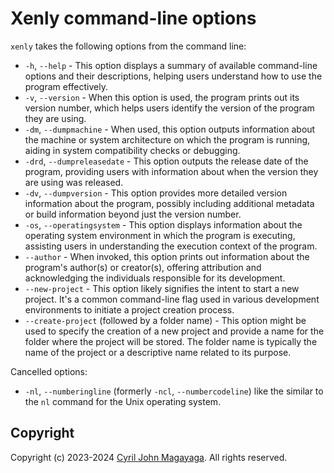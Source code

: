 # Xenly command-line options

`xenly`  takes the following options from the command line:

* `-h`, `--help` - This option displays a summary of available command-line options and their descriptions, helping users understand how to use the program effectively.
* `-v`, `--version` - When this option is used, the program prints out its version number, which helps users identify the version of the program they are using.
* `-dm`, `--dumpmachine` - When used, this option outputs information about the machine or system architecture on which the program is running, aiding in system compatibility checks or debugging.
* `-drd`, `--dumpreleasedate` - This option outputs the release date of the program, providing users with information about when the version they are using was released.
* `-dv`, `--dumpversion` - This option provides more detailed version information about the program, possibly including additional metadata or build information beyond just the version number.
* `-os`, `--operatingsystem` - This option displays information about the operating system environment in which the program is executing, assisting users in understanding the execution context of the program.
* `--author` - When invoked, this option prints out information about the program's author(s) or creator(s), offering attribution and acknowledging the individuals responsible for its development.
* `--new-project` - This option likely signifies the intent to start a new project. It's a common command-line flag used in various development environments to initiate a project creation process.
* `--create-project` (followed by a folder name) - This option might be used to specify the creation of a new project and provide a name for the folder where the project will be stored. The folder name is typically the name of the project or a descriptive name related to its purpose.

Cancelled options:
* `-nl`, `--numberingline` (formerly `-ncl`, `--numbercodeline`) like the similar to the `nl` command for the Unix operating system.

## Copyright

Copyright (c) 2023-2024 [Cyril John Magayaga](https://github.com/magayaga). All rights reserved.
